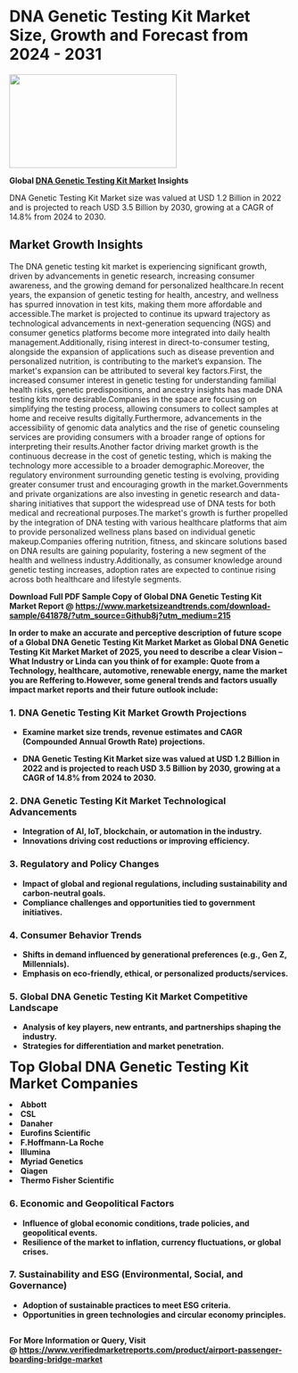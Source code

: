 <H1>DNA Genetic Testing Kit Market Size, Growth and Forecast from 2024 - 2031</H1><img class="aligncenter size-medium wp-image-584254" src="https://thirdeyenews.in/wp-content/uploads/2024/09/Global-Market-Research-300x168.jpeg" alt="" width="300" height="168" /><p><strong>Global&nbsp;<a href="https://www.marketsizeandtrends.com/download-sample/641878/?utm_source=Github8j?utm_medium=215">DNA Genetic Testing Kit Market</a> Insights</strong></p><p>DNA Genetic Testing Kit Market size was valued at USD 1.2 Billion in 2022 and is projected to reach USD 3.5 Billion by 2030, growing at a CAGR of 14.8% from 2024 to 2030.</p><p><h2>Market Growth Insights</h2> The DNA genetic testing kit market is experiencing significant growth, driven by advancements in genetic research, increasing consumer awareness, and the growing demand for personalized healthcare.In recent years, the expansion of genetic testing for health, ancestry, and wellness has spurred innovation in test kits, making them more affordable and accessible.The market is projected to continue its upward trajectory as technological advancements in next-generation sequencing (NGS) and consumer genetics platforms become more integrated into daily health management.Additionally, rising interest in direct-to-consumer testing, alongside the expansion of applications such as disease prevention and personalized nutrition, is contributing to the market’s expansion.<strong></strong> The market's expansion can be attributed to several key factors.First, the increased consumer interest in genetic testing for understanding familial health risks, genetic predispositions, and ancestry insights has made DNA testing kits more desirable.Companies in the space are focusing on simplifying the testing process, allowing consumers to collect samples at home and receive results digitally.Furthermore, advancements in the accessibility of genomic data analytics and the rise of genetic counseling services are providing consumers with a broader range of options for interpreting their results.Another factor driving market growth is the continuous decrease in the cost of genetic testing, which is making the technology more accessible to a broader demographic.Moreover, the regulatory environment surrounding genetic testing is evolving, providing greater consumer trust and encouraging growth in the market.Governments and private organizations are also investing in genetic research and data-sharing initiatives that support the widespread use of DNA tests for both medical and recreational purposes.The market's growth is further propelled by the integration of DNA testing with various healthcare platforms that aim to provide personalized wellness plans based on individual genetic makeup.Companies offering nutrition, fitness, and skincare solutions based on DNA results are gaining popularity, fostering a new segment of the health and wellness industry.Additionally, as consumer knowledge around genetic testing increases, adoption rates are expected to continue rising across both healthcare and lifestyle segments.<strong></p><p><span class=""><strong>Download Full PDF Sample Copy of Global DNA Genetic Testing Kit Market Report</strong> @ <a href="https://www.marketsizeandtrends.com/download-sample/641878/?utm_source=Github8j?utm_medium=215" target="_blank">https://www.marketsizeandtrends.com/download-sample/641878/?utm_source=Github8j?utm_medium=215</a></span></p><p>In order to make an accurate and perceptive description of future scope of a Global&nbsp;DNA Genetic Testing Kit Market Market as Global&nbsp;DNA Genetic Testing Kit Market Market of 2025, you need to describe a clear Vision &ndash; What Industry or Linda can you think of for example: Quote from a Technology, healthcare, automotive, renewable energy, name the market you are Reffering to.However, some general trends and factors usually impact market reports and their future outlook include:</p><h3>1.&nbsp;<strong>DNA Genetic Testing Kit Market Growth Projections</strong></h3><ul><li>Examine market size trends, revenue estimates and CAGR (Compounded Annual Growth Rate) projections.</li><li><p>DNA Genetic Testing Kit Market size was valued at USD 1.2 Billion in 2022 and is projected to reach USD 3.5 Billion by 2030, growing at a CAGR of 14.8% from 2024 to 2030.</p></li></ul><h3>2.&nbsp;<strong>DNA Genetic Testing Kit Market Technological Advancements</strong></h3><ul><li>Integration of AI, IoT, blockchain, or automation in the industry.</li><li>Innovations driving cost reductions or improving efficiency.</li></ul><h3>3.&nbsp;<strong>Regulatory and Policy Changes</strong></h3><ul><li>Impact of global and regional regulations, including sustainability and carbon-neutral goals.</li><li>Compliance challenges and opportunities tied to government initiatives.</li></ul><h3>4.&nbsp;<strong>Consumer Behavior Trends</strong></h3><ul><li>Shifts in demand influenced by generational preferences (e.g., Gen Z, Millennials).</li><li>Emphasis on eco-friendly, ethical, or personalized products/services.</li></ul><h3>5.&nbsp;<strong>Global DNA Genetic Testing Kit Market Competitive Landscape</strong></h3><ul><li>Analysis of key players, new entrants, and partnerships shaping the industry.</li><li>Strategies for differentiation and market penetration.</li></ul><p data-pm-slice="1 1 []"><span style="color: inherit; font-family: inherit; font-size: 25px;">Top Global DNA Genetic Testing Kit Market Companies</span></p><div class="" data-test-id=""><p><li>Abbott</li><li> CSL</li><li> Danaher</li><li> Eurofins Scientific</li><li> F.Hoffmann-La Roche</li><li> Illumina</li><li> Myriad Genetics</li><li> Qiagen</li><li> Thermo Fisher Scientific</li></p></div><h3>6.&nbsp;<strong>Economic and Geopolitical Factors</strong></h3><ul><li>Influence of global economic conditions, trade policies, and geopolitical events.</li><li>Resilience of the market to inflation, currency fluctuations, or global crises.</li></ul><h3>7.&nbsp;<strong>Sustainability and ESG (Environmental, Social, and Governance)</strong></h3><ul><li>Adoption of sustainable practices to meet ESG criteria.</li><li>Opportunities in green technologies and circular economy principles.</li></ul><h2><strong style="font-size: 14px;">For More Information or Query, Visit @&nbsp;</strong><a style="background-color: #ffffff; font-size: 14px;" href="https://www.marketsizeandtrends.com/report/dna-genetic-testing-kit-market/" target="_blank">https://www.verifiedmarketreports.com/product/airport-passenger-boarding-bridge-market</a></h2>